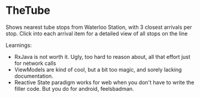 # TheTube
Shows nearest tube stops from Waterloo Station, with 3 closest arrivals per stop. Click into each arrival item for a detailed view of all stops on the line

Learnings:
- RxJava is not worth it. Ugly, too hard to reason about, all that effort just for network calls 
- ViewModels are kind of cool, but a bit too magic, and sorely lacking documentation.
- Reactive State paradigm works for web when you don't have to write the filler code. But you do for android, feelsbadman.

